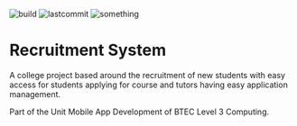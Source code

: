 ![build](https://img.shields.io/badge/version-v0.2.7-orange) ![lastcommit](https://img.shields.io/github/last-commit/mrnat7471/College-Recruitment-System) ![something](https://api.travis-ci.com/mrnat7471/College-Recruitment-System.svg?branch=main)
# Recruitment System

A college project based around the recruitment of new students with easy access for students applying for course and tutors having easy application management.

Part of the Unit Mobile App Development of BTEC Level 3 Computing.

